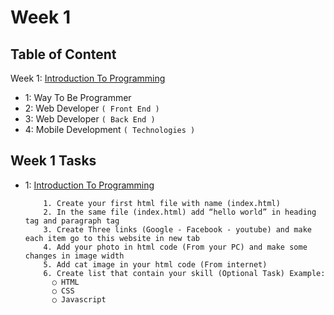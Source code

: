 # Week 1

## Table of Content

Week 1: [Introduction To Programming](https://github.com/x39OME/Ustudy-Application-Development-Camp/tree/main/Week%201/Content)
  - 1: Way To Be Programmer
  - 2: Web Developer `( Front End )`
  - 3: Web Developer `( Back End )`
  - 4: Mobile Development `( Technologies )`


## Week 1 Tasks
  - 1: [Introduction To Programming](https://github.com/x39OME/Ustudy-Application-Development-Camp/tree/main/Week%201)

      ```
          1. Create your first html file with name (index.html)
          2. In the same file (index.html) add “hello world” in heading tag and paragraph tag
          3. Create Three links (Google - Facebook - youtube) and make each item go to this website in new tab
          4. Add your photo in html code (From your PC) and make some changes in image width
          5. Add cat image in your html code (From internet)
          6. Create list that contain your skill (Optional Task) Example:
            ○ HTML
            ○ CSS
            ○ Javascript
      ```
